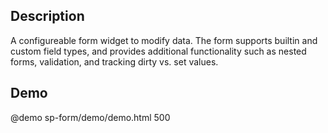 <!--
@module {can.Component} sp-form <sp-form />
@memberof spectre-canjs.components
@group sp-form.fields Field Types
@group sp-form.types Types
-->

## Description
A configureable form widget to modify data. The form supports builtin and custom
field types, and provides additional functionality such as nested forms,
validation, and tracking dirty vs. set values.

## Demo

@demo sp-form/demo/demo.html 500
